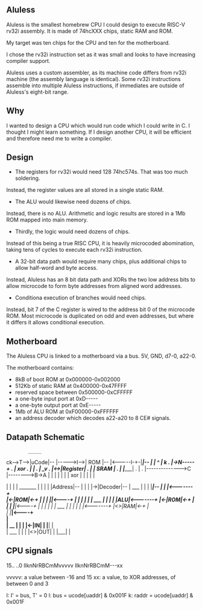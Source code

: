Aluless
-------

Aluless is the smallest homebrew CPU I could design to execute RISC-V rv32i assembly.  It is made of 74hcXXX chips, static RAM and ROM.

My target was ten chips for the CPU and ten for the motherboard.

I chose the rv32i instruction set as it was small and looks to have increasing compiler support.

Aluless uses a custom assembler, as its machine code differs from rv32i machine (the assembly language is identical).  Some rv32i instructions assemble into multiple Aluless instructions, if immediates are outside of Aluless's eight-bit range.


Why
---

I wanted to design a CPU which would run code which I could write in C.  I thought I might learn something.  If I design another CPU, it will be efficient and therefore need me to write a compiler.


Design
------

* The registers for rv32i would need 128 74hc574s.  That was too much soldering.

Instead, the register values are all stored in a single static RAM.

* The ALU would likewise need dozens of chips.

Instead, there is no ALU.  Arithmetic and logic results are stored in a 1Mb ROM mapped into main memory.

* Thirdly, the logic would need dozens of chips.

Instead of this being a true RISC CPU, it is heavily microcoded abomination, taking tens of cycles to execute each rv32i instruction.

* A 32-bit data path would require many chips, plus additional chips to allow half-word and byte access.

Instead, Aluless has an 8 bit data path and XORs the two low address bits to allow microcode to form byte addresses from aligned word addresses.

* Conditiona execution of branches would need chips.

Instead, bit 7 of the C register is wired to the address bit 0 of the microcode ROM.  Most microcode is duplicated on odd and even addresses, but where it differs it allows conditional execution.


Motherboard
-----------

The Aluless CPU is linked to a motherboard via a bus.  5V, GND, d7-0, a22-0. 

The motherboard contains:

* 8kB of boot ROM at 0x000000-0x002000
* 512Kb of static RAM at 0x400000-0x47FFFF
* reserved space between 0x500000-0xCFFFFF
* a one-byte input port at 0xD-----
* a one-byte output port at 0xE-----
* 1Mb of ALU ROM at 0xF00000-0xFFFFFF
* an address decoder which decodes a22-a20 to 8 CE# signals.


Datapath Schematic
------------------
            _____
  ck-->T-->|uCode|--
|----->I-->| ROM |--
|<-----l-+-|_____|--
|        |      ^
|        k      .
|->N-----+      .
|       xor     .
|        |      .
|    ____v___   .
|<->|Register|  .
|   |  SRAM  |  .
|   |________|  .
|               .
|-------------->C
|-------->B->A  |
|         |  |  |
|         | xor |
|         |  |  |

|         |  |  |   _______
|         |  |  |  |Address|--
|         |  |  |->|Decoder|--
|   ___   |  |  |  |_______|--
|  |   |<-------+   
|<-|ROM|<-+  |  |
|  |___|<----+  |
|         |  |  |
|   ___   |  |  |
|  |ALU|<-------+
|<-|ROM|<-+  |  |
|  |___|<----+  |
|         |  |  |
|   ___   |  |  |
|  |   |<-------+
|<>|RAM|<-+  |  
|  |___|<----+  
|       
|   __ 
|  |  |
|<-|IN|
|  |__|
|       
|   ___ 
|  |   |
|<>|OUT|
|  |___|
|       

CPU signals
-----------

15..         ..0
IlknNrRBCmMvvvvv
IlknNrRBCmM---xx

vvvvv: a value between -16 and 15
   xx: a value, to XOR addresses, of between 0 and 3

I: I' = bus, T' = 0
l: bus = ucode[uaddr] & 0x001F
k: raddr = ucode[uaddr] & 0x001F




